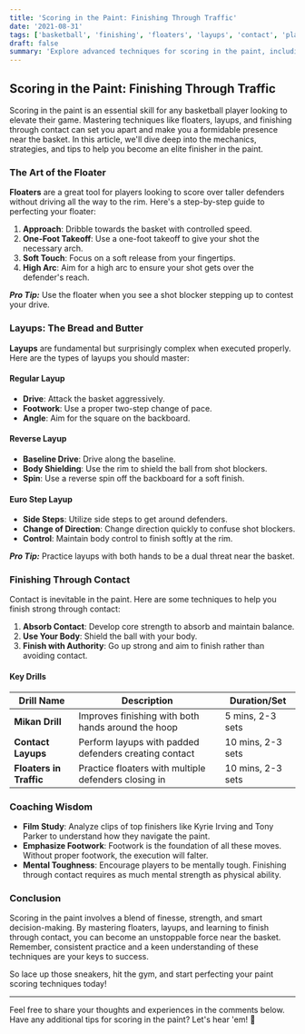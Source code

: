 ```yaml
---
title: 'Scoring in the Paint: Finishing Through Traffic'
date: '2021-08-31'
tags: ['basketball', 'finishing', 'floaters', 'layups', 'contact', 'player skills', 'coaching tips', 'scoring', 'paint']
draft: false
summary: 'Explore advanced techniques for scoring in the paint, including floaters, layups, and how to finish through contact. This article combines player knowledge with coaching wisdom to elevate your in-game performance.'
---
```


## Scoring in the Paint: Finishing Through Traffic

Scoring in the paint is an essential skill for any basketball player looking to elevate their game. Mastering techniques like floaters, layups, and finishing through contact can set you apart and make you a formidable presence near the basket. In this article, we'll dive deep into the mechanics, strategies, and tips to help you become an elite finisher in the paint.

### The Art of the Floater

**Floaters** are a great tool for players looking to score over taller defenders without driving all the way to the rim. Here's a step-by-step guide to perfecting your floater:

1. **Approach**: Dribble towards the basket with controlled speed.
2. **One-Foot Takeoff**: Use a one-foot takeoff to give your shot the necessary arch.
3. **Soft Touch**: Focus on a soft release from your fingertips.
4. **High Arc**: Aim for a high arc to ensure your shot gets over the defender's reach.

***Pro Tip:*** Use the floater when you see a shot blocker stepping up to contest your drive.

### Layups: The Bread and Butter

**Layups** are fundamental but surprisingly complex when executed properly. Here are the types of layups you should master:

#### Regular Layup

- **Drive**: Attack the basket aggressively.
- **Footwork**: Use a proper two-step change of pace.
- **Angle**: Aim for the square on the backboard.

#### Reverse Layup

- **Baseline Drive**: Drive along the baseline.
- **Body Shielding**: Use the rim to shield the ball from shot blockers.
- **Spin**: Use a reverse spin off the backboard for a soft finish.

#### Euro Step Layup

- **Side Steps**: Utilize side steps to get around defenders.
- **Change of Direction**: Change direction quickly to confuse shot blockers.
- **Control**: Maintain body control to finish softly at the rim.

***Pro Tip:*** Practice layups with both hands to be a dual threat near the basket.

### Finishing Through Contact

Contact is inevitable in the paint. Here are some techniques to help you finish strong through contact:

1. **Absorb Contact**: Develop core strength to absorb and maintain balance.
2. **Use Your Body**: Shield the ball with your body.
3. **Finish with Authority**: Go up strong and aim to finish rather than avoiding contact.

#### Key Drills

| Drill Name          | Description                                         | Duration/Set           |
|---------------------|-----------------------------------------------------|------------------------|
| **Mikan Drill**     | Improves finishing with both hands around the hoop  | 5 mins, 2-3 sets       |
| **Contact Layups**  | Perform layups with padded defenders creating contact| 10 mins, 2-3 sets      |
| **Floaters in Traffic** | Practice floaters with multiple defenders closing in| 10 mins, 2-3 sets    |

### Coaching Wisdom

- **Film Study**: Analyze clips of top finishers like Kyrie Irving and Tony Parker to understand how they navigate the paint.
- **Emphasize Footwork**: Footwork is the foundation of all these moves. Without proper footwork, the execution will falter.
- **Mental Toughness**: Encourage players to be mentally tough. Finishing through contact requires as much mental strength as physical ability.

### Conclusion

Scoring in the paint involves a blend of finesse, strength, and smart decision-making. By mastering floaters, layups, and learning to finish through contact, you can become an unstoppable force near the basket. Remember, consistent practice and a keen understanding of these techniques are your keys to success.

So lace up those sneakers, hit the gym, and start perfecting your paint scoring techniques today!

---

Feel free to share your thoughts and experiences in the comments below. Have any additional tips for scoring in the paint? Let's hear 'em! 🏀